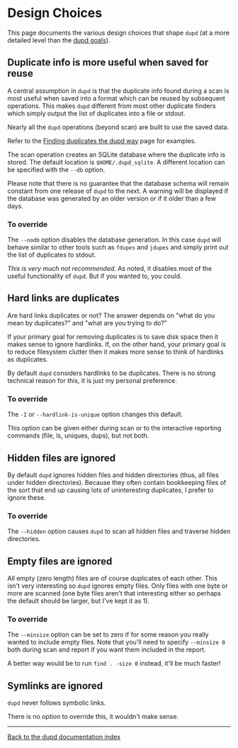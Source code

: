 
Design Choices
==============

This page documents the various design choices that shape `dupd` (at a more
detailed level than the [dupd goals](index.md)).


Duplicate info is more useful when saved for reuse
--------------------------------------------------

A central assumption in `dupd` is that the duplicate info found during a scan
is most useful when saved into a format which can be reused by subsequent
operations. This makes `dupd` different from most other duplicate finders
which simply output the list of duplicates into a file or stdout.

Nearly all the `dupd` operations (beyond scan) are built to use the saved data.

Refer to the [Finding duplicates the dupd way](examples.md) page for examples.

The scan operation creates an SQLite database where the duplicate info
is stored. The default location is `$HOME/.dupd_sqlite`. A different location
can be specified with the `--db` option.

Please note that there is no guarantee that the database schema will
remain constant from one release of `dupd` to the next. A warning will
be displayed if the database was generated by an older version or if
it older than a few days.

### To override

The `--nodb` option disables the database generation. In this case
`dupd` will behave similar to other tools such as `fdupes` and
`jdupes` and simply print out the list of duplicates to stdout.

*This is very much not recommended*. As noted, it disables most of the useful
functionality of `dupd`. But if you wanted to, you could.


Hard links are duplicates
-------------------------

Are hard links duplicates or not?  The answer depends on "what do you
mean by duplicates?" and "what are you trying to do?"

If your primary goal for removing duplicates is to save disk space
then it makes sense to ignore hardlinks.  If, on the other hand, your
primary goal is to reduce filesystem clutter then it makes more sense
to think of hardlinks as duplicates.

By default `dupd` considers hardlinks to be duplicates. There is no strong
technical reason for this, it is just my personal preference.

### To override

The `-I` or `--hardlink-is-unique` option changes this default.

This option can be given either during scan or to the interactive
reporting commands (file, ls, uniques, dups), but not both.


Hidden files are ignored
------------------------

By default `dupd` ignores hidden files and hidden directories (thus,
all files under hidden directories). Because they often contain bookkeeping
files of the sort that end up causing lots of uninteresting duplicates,
I prefer to ignore these.

### To override

The `--hidden` option causes `dupd` to scan all hidden files and
traverse hidden directories.



Empty files are ignored
-----------------------

All empty (zero length) files are of course duplicates of each other.
This isn't very interesting so `dupd` ignores empty files. Only files
with one byte or more are scanned (one byte files aren't that interesting
either so perhaps the default should be larger, but I've kept it as 1).

### To override

The `--minsize` option can be set to zero if for some reason you really
wanted to include empty files. Note that you'll need to specify `--minsize 0`
both during scan and report if you want them included in the report.

A better way would be to run `find . -size 0` instead, it'll be much faster!


Symlinks are ignored
--------------------

`dupd` never follows symbolic links.

There is no option to override this, it wouldn't make sense.


---
[Back to the dupd documentation index](index.md)



